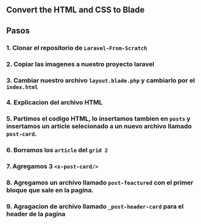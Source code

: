 ## Convert the HTML and CSS to Blade

## Pasos

### 1. Clonar el repositorio de `Laravel-From-Scratch`

### 2. Copiar las imagenes a nuestro proyecto laravel 

### 3. Cambiar nuestro archivo `layout.blade.php` y cambiarlo por el `index.html`

### 4. Explicacion del archivo HTML

### 5. Partimos el codigo HTML, lo insertamos tambien en `posts` y insertamos un article selecionado a un nuevo archivo llamado `post-card`.

### 6. Borramos los `article` del `grid 2`

### 7. Agregamos 3 `<x-post-card/>`

### 8. Agregamos un archivo llamado `post-feactured`  con el primer bloque que sale en la pagina.

### 9. Agragacion de archivo llamado `_post-header-card` para el header de la pagina 